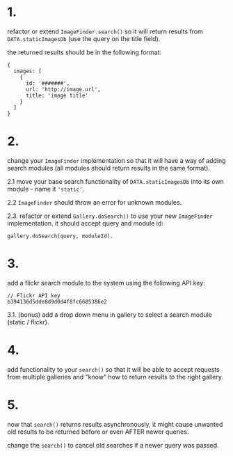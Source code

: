 # 1.
refactor or extend `ImageFinder.search()` so it will return results from `DATA.staticImagesDb` (use the query on the title field).

the returned results should be in the following format:

```
{
  images: [
    {
      id: '#######',
      url: 'http://image.url',
      title: 'image title'
    }
  ]
}
```

# 2.

change your `ImageFinder` implementation so that it will have a way of adding search modules (all modules should return results in the same format).

2.1 move your base search functionality of `DATA.staticImagesDb` into its own module - name it `'static'`.

2.2 `ImageFinder` should throw an error for unknown modules.

2.3. refactor or extend `Gallery.doSearch()` to use your new `ImageFinder` implementation. it should accept query and module id:

```
gallery.doSearch(query, moduleId).
```

# 3.

add a flickr search module to the system using the following API key:

```
// Flickr API key
b394136d5dde8d9d0d4f8fc6685386e2
```

3.1. (bonus) add a drop down menu in gallery to select a search module (static / flickr).

# 4.

add functionality to your `search()` so that it will be able to accept requests from multiple galleries and "know" how to return results to the right gallery.

# 5.

now that `search()` returns results asynchronously, it might cause unwanted old results to be returned before or even AFTER newer queries.

change the `search()` to cancel old searches if a newer query was passed.
